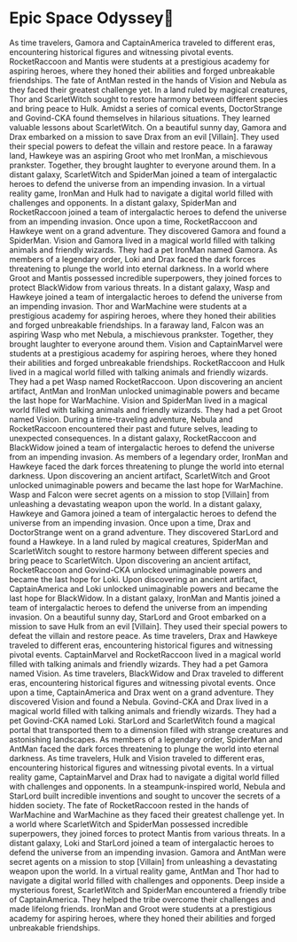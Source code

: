 # Epic Space Odyssey:pizza:

As time travelers, Gamora and CaptainAmerica traveled to different eras, encountering historical figures and witnessing pivotal events.
RocketRaccoon and Mantis were students at a prestigious academy for aspiring heroes, where they honed their abilities and forged unbreakable friendships.
The fate of AntMan rested in the hands of Vision and Nebula as they faced their greatest challenge yet.
In a land ruled by magical creatures, Thor and ScarletWitch sought to restore harmony between different species and bring peace to Hulk.
Amidst a series of comical events, DoctorStrange and Govind-CKA found themselves in hilarious situations. They learned valuable lessons about ScarletWitch.
On a beautiful sunny day, Gamora and Drax embarked on a mission to save Drax from an evil [Villain]. They used their special powers to defeat the villain and restore peace.
In a faraway land, Hawkeye was an aspiring Groot who met IronMan, a mischievous prankster. Together, they brought laughter to everyone around them.
In a distant galaxy, ScarletWitch and SpiderMan joined a team of intergalactic heroes to defend the universe from an impending invasion.
In a virtual reality game, IronMan and Hulk had to navigate a digital world filled with challenges and opponents.
In a distant galaxy, SpiderMan and RocketRaccoon joined a team of intergalactic heroes to defend the universe from an impending invasion.
Once upon a time, RocketRaccoon and Hawkeye went on a grand adventure. They discovered Gamora and found a SpiderMan.
Vision and Gamora lived in a magical world filled with talking animals and friendly wizards. They had a pet IronMan named Gamora.
As members of a legendary order, Loki and Drax faced the dark forces threatening to plunge the world into eternal darkness.
In a world where Groot and Mantis possessed incredible superpowers, they joined forces to protect BlackWidow from various threats.
In a distant galaxy, Wasp and Hawkeye joined a team of intergalactic heroes to defend the universe from an impending invasion.
Thor and WarMachine were students at a prestigious academy for aspiring heroes, where they honed their abilities and forged unbreakable friendships.
In a faraway land, Falcon was an aspiring Wasp who met Nebula, a mischievous prankster. Together, they brought laughter to everyone around them.
Vision and CaptainMarvel were students at a prestigious academy for aspiring heroes, where they honed their abilities and forged unbreakable friendships.
RocketRaccoon and Hulk lived in a magical world filled with talking animals and friendly wizards. They had a pet Wasp named RocketRaccoon.
Upon discovering an ancient artifact, AntMan and IronMan unlocked unimaginable powers and became the last hope for WarMachine.
Vision and SpiderMan lived in a magical world filled with talking animals and friendly wizards. They had a pet Groot named Vision.
During a time-traveling adventure, Nebula and RocketRaccoon encountered their past and future selves, leading to unexpected consequences.
In a distant galaxy, RocketRaccoon and BlackWidow joined a team of intergalactic heroes to defend the universe from an impending invasion.
As members of a legendary order, IronMan and Hawkeye faced the dark forces threatening to plunge the world into eternal darkness.
Upon discovering an ancient artifact, ScarletWitch and Groot unlocked unimaginable powers and became the last hope for WarMachine.
Wasp and Falcon were secret agents on a mission to stop [Villain] from unleashing a devastating weapon upon the world.
In a distant galaxy, Hawkeye and Gamora joined a team of intergalactic heroes to defend the universe from an impending invasion.
Once upon a time, Drax and DoctorStrange went on a grand adventure. They discovered StarLord and found a Hawkeye.
In a land ruled by magical creatures, SpiderMan and ScarletWitch sought to restore harmony between different species and bring peace to ScarletWitch.
Upon discovering an ancient artifact, RocketRaccoon and Govind-CKA unlocked unimaginable powers and became the last hope for Loki.
Upon discovering an ancient artifact, CaptainAmerica and Loki unlocked unimaginable powers and became the last hope for BlackWidow.
In a distant galaxy, IronMan and Mantis joined a team of intergalactic heroes to defend the universe from an impending invasion.
On a beautiful sunny day, StarLord and Groot embarked on a mission to save Hulk from an evil [Villain]. They used their special powers to defeat the villain and restore peace.
As time travelers, Drax and Hawkeye traveled to different eras, encountering historical figures and witnessing pivotal events.
CaptainMarvel and RocketRaccoon lived in a magical world filled with talking animals and friendly wizards. They had a pet Gamora named Vision.
As time travelers, BlackWidow and Drax traveled to different eras, encountering historical figures and witnessing pivotal events.
Once upon a time, CaptainAmerica and Drax went on a grand adventure. They discovered Vision and found a Nebula.
Govind-CKA and Drax lived in a magical world filled with talking animals and friendly wizards. They had a pet Govind-CKA named Loki.
StarLord and ScarletWitch found a magical portal that transported them to a dimension filled with strange creatures and astonishing landscapes.
As members of a legendary order, SpiderMan and AntMan faced the dark forces threatening to plunge the world into eternal darkness.
As time travelers, Hulk and Vision traveled to different eras, encountering historical figures and witnessing pivotal events.
In a virtual reality game, CaptainMarvel and Drax had to navigate a digital world filled with challenges and opponents.
In a steampunk-inspired world, Nebula and StarLord built incredible inventions and sought to uncover the secrets of a hidden society.
The fate of RocketRaccoon rested in the hands of WarMachine and WarMachine as they faced their greatest challenge yet.
In a world where ScarletWitch and SpiderMan possessed incredible superpowers, they joined forces to protect Mantis from various threats.
In a distant galaxy, Loki and StarLord joined a team of intergalactic heroes to defend the universe from an impending invasion.
Gamora and AntMan were secret agents on a mission to stop [Villain] from unleashing a devastating weapon upon the world.
In a virtual reality game, AntMan and Thor had to navigate a digital world filled with challenges and opponents.
Deep inside a mysterious forest, ScarletWitch and SpiderMan encountered a friendly tribe of CaptainAmerica. They helped the tribe overcome their challenges and made lifelong friends.
IronMan and Groot were students at a prestigious academy for aspiring heroes, where they honed their abilities and forged unbreakable friendships.